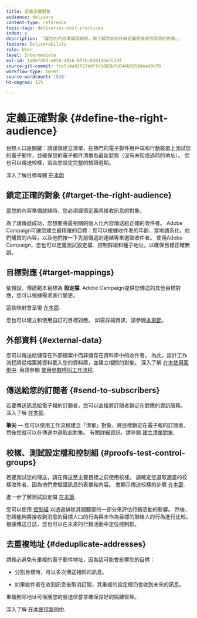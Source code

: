 ```yaml
---
title: 定義正確對象
audience: delivery
content-type: reference
topic-tags: deliveries-best-practices
index: y
description: 「當您的內容準備就緒時，請了解您如何仔細定義將接收您訊息的對象。」
feature: Deliverability
role: User
level: Intermediate
exl-id: 1e06fd9d-e850-4856-8f7b-b581dbe157df
source-git-commit: fcb5c4a92f23bdffd1082b7b044b5859dead9d70
workflow-type: tm+mt
source-wordcount: '516'
ht-degree: 11%

---
```


# 定義正確對象 {#define-the-right-audience}

目標人口是關鍵：請謹慎建立清單，在熱門的電子郵件用戶端和行動裝置上測試您的電子郵件，並確保您的電子郵件清單為最新狀態（沒有未知或過時的地址）。 您也可以傳送校樣，協助您設定完整的驗證週期。

深入了解目標母體 [在本節](../../audiences/using/selecting-an-audience-in-a-message.md)

## 鎖定正確的對象 {#target-the-right-audience}

當您的內容準備就緒時，您必須謹慎定義將接收訊息的對象。

為了讓傳遞成功，您想要將最相關的個人化內容傳送給正確的收件者。 Adobe Campaign可讓您建立最精確的目標：您可以根據收件者的年齡、當地語系化、他們購買的內容，以及他們按一下先前傳遞的連結等來選取收件者。 使用Adobe Campaign，您也可以定義測試設定檔、控制群組和種子地址，以確保目標正確無誤。

## 目標對應 {#target-mappings}

依預設，傳遞範本目標為 **設定檔**. Adobe Campaign提供您傳送的其他目標對應，您可以根據需求進行變更。

這些映射會呈現 [在本節](../../automating/using/query.md#targeting-dimensions-and-resources).

您也可以建立和使用自訂的目標對應。 如需詳細資訊，請參閱[本章節](../../administration/using/target-mappings-in-campaign.md)。

## 外部資料 {#external-data}

您可以傳送給儲存在外部檔案中而非儲存在資料庫中的收件者。 為此，設計工作流程將從檔案將資料載入您的資料庫，並建立相關的對象。  深入了解 [在本使用案例中](../../automating/using/use-case-calling-workflow.md). 另請參閱 [使用參數呼叫工作流程](../../automating/using/calling-a-workflow-with-external-parameters.md).

## 傳送給您的訂閱者 {#send-to-subscribers}

若要傳送訊息給電子報的訂閱者，您可以直接將訂閱者鎖定在對應的資訊服務。 深入了解 [在本節](../../audiences/using/about-subscriptions.md).

**筆尖**  — 您可以使用工作流程建立「清單」對象，將目標鎖定在電子報的訂閱者。 然後您就可以在傳送中選取此對象。 有關詳細資訊，請參閱 [建立清單對象](../../audiences/using/creating-audiences.md#creating-list-audiences).

## 校樣、測試設定檔和控制組 {#proofs-test-control-groups}

若要測試您的傳送，請在傳送至主要目標之前使用校樣。
請確定您選取適當的校樣收件者，因為他們會驗證訊息的表單和內容。 會顯示傳送校樣的步驟 [在本節](../../sending/using/sending-proofs.md).

進一步了解測試設定檔 [在本節](../../audiences/using/managing-test-profiles.md).

您可以使用 [控制組](../../sending/using/control-group.md) 以透過排除其閱聽眾的一部分來評估行銷活動的影響。 然後，您將能夠將接收到消息的目標人口的行為與未作為目標的聯絡人的行為進行比較。根據傳送日誌，您也可以在未來的行銷活動中定位控制群。

## 去重複地址 {#deduplicate-addresses}

請務必避免有重複的電子郵件地址，因為這可能會影響您的目標：

* 分割目標時，可以多次傳送相同的訊息。

* 如果收件者在收到訊息後取消訂閱，其重複的設定檔仍會收到未來的訊息。

重複刪除地址可保護您的發送信譽並確保良好的隔離管理。

深入了解 [在本使用案例中](../../automating/using/deduplicating-data-imported-file.md).

